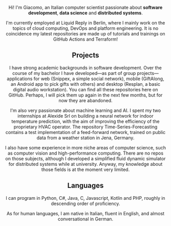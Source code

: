 <div align="center">
 
 Hi! I'm Giacomo, an Italian computer scientist passionate about **software development**, **data science** and **distributed systems**. 
 
 I'm currently employed at Liquid Reply in Berlin, where I mainly work on the topics of cloud computing, DevOps and platform engineering. It is no coincidence my latest repositories are made up of tutorials and trainings on GitHub Actions and Terraform!
 
## Projects

 I have strong academic backgrounds in software development. Over the course of my bachelor I have developed—as part of group projects—applications for web (Snippex, a simple social network), mobile (GiftAlong, an Android app to pick gifts with others) and desktop (Resplan, a basic digital audio workstation). You can find all these repositories here on GitHub. Perhaps, I will pick them up again in the next few months, but for now they are abandoned.

 I'm also very passionate about machine learning and AI. I spent my two internships at Alexide Srl on building a neural network for indoor temperature prediction, with the aim of improving the efficiency of the proprietary HVAC operator. The repository Time-Series-Forecasting contains a test implementation of a feed-forward network, trained on public data from a weather station in Jena, Germany.

 I also have some experience in more niche areas of computer science, such as computer vision and high-performance computing. There are no repos on those subjects, although I developed a simplified fluid dynamic simulator for distributed systems while at university. Anyway, my knowledge about those fields is at the moment very limited.
 
 ## Languages
 
 I can program in Python, C#, Java, C, Javascript, Kotlin and PHP, roughly in descending order of proficiency.
 
 As for human languages, I am native in Italian, fluent in English, and almost conversational in German.
